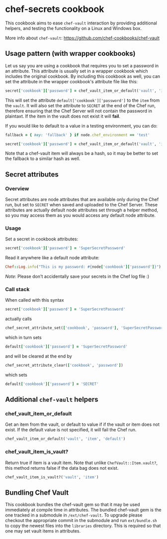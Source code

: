 # chef-secrets cookbook

This cookbook aims to ease `chef-vault` interaction by providing additional helpers, and testing the functionality on a Linux and Windows box.

More info about `chef-vault`: https://github.com/chef-cookbooks/chef-vault

## Usage pattern (with wrapper cookbooks)

Let us say you are using a cookbook that requires you to set a password in an attribute. This attribute is usually set in a wrapper cookbook which includes the original cookbook. By including this cookbook as well, you can set the attribute in the wrapper cookbook's attribute file like this:
```ruby
secret['cookbook']['password'] = chef_vault_item_or_default('vault', 'item')
```
This will set the attribute `default['cookbook']['password']` to the `item` from the `vault`. It will also set the attribute to `SECRET` at the end of the Chef run, therefore ensuring that the Chef Server will not contain the password in plaintaxt. If the item in the vault does not exist it will **fail**.

If you would like to default to a value in a testing environment, you can do:
```ruby
fallback = { key: 'fallback' } if node.chef_environment == 'test'

secret['cookbook']['password'] = chef_vault_item_or_default('vault', 'item', fallback)
```

Note that a chef-vault item will always be a hash, so it may be better to set the fallback to a similar hash as well.

## Secret attributes

### Overview

Secret attributes are node attributes that are available only during the Chef run, but set to `SECRET` when saved and uploaded to the Chef Server. These attributes are actually default node attributes set through a helper method, so you may access them as you would access any default node attribute.

### Usage
Set a secret in cookbook attributes:
```ruby
secret['cookbook']['password'] = 'SuperSecretPassword'
```
Read it anywhere like a default node attribute:
```ruby
Chef::Log.info("This is my password: #{node['cookbook']['password']}")
```
_Note_: Please don't accidentally save your secrets in the Chef log file :)

### Call stack
When called with this syntax
```ruby
secret['cookbook']['password'] = 'SuperSecretPassword'
```
actually calls
```ruby
chef_secret_attribute_set(['cookbook', 'password'], 'SuperSecretPassword')
```
which in turn sets
```ruby
default['cookbook']['password'] = 'SuperSecretPassword'
```
and will be cleared at the end by
```ruby
chef_secret_attribute_clear(['cookbook', 'password'])
```
which sets
```ruby
default['cookbook']['password'] = 'SECRET'
```

## Additional `chef-vault` helpers

### chef_vault_item_or_default
Get an item from the vault, or default to value if if the vault or item does not exist. If the default value is not specified, it will fail the Chef run.
```ruby
chef_vault_item_or_default('vault', 'item', 'default') 
```

### chef_vault_item_is_vault?
Return true if item is a vault item. Note that unlike `ChefVault::Item.vault?`, this method returns false if the data bag does not exist.
```ruby
chef_vault_item_is_vault?('vault', 'item')
```

## Bundling Chef Vault
This cookbook bundles the chef-vault gem so that it may be used immediately at compile time in attributes. The bundled chef-vault gem is the one tracked in a submodule in `/ext/chef-vault`. To upgrade please checkout the appropriate commit in the submodule and run `ext/bundle.sh` to copy the newest files into the `libraries` directory. This is required so that one may set vault items in attributes.
